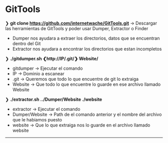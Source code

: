 # GitTools

❯ **git clone https://github.com/internetwache/GitTools.git** -> Descargar las herramientas de GitTools y poder usar Dumper, Extractor o Finder
* Dumper nos ayudara a extraer los directorios, datos que se encuentran dentro del Git
* Extractor nos ayudara a encontrar los directorios que estan incompletos 

❯ **./gitdumper.sh ❮http://IP/.git/❯ Website/**
* gitdumper -> Ejecutar el comando
* IP -> Dominio a escanear 
* .git -> Queremos que todo lo que encuentre de git lo extraiga 
* Website -> Que todo lo que encuentre lo guarde en ese archivo llamado Website 

❯ **./extractor.sh ../Dumper/Website ./website**
* extractor -> Ejecutar el comando
* Dumper/Website -> Path de el comando anterior y el nombre del archivo que le habiamos puesto
* website -> Que lo que extraiga nos lo guarde en el archivo llamado website

----
